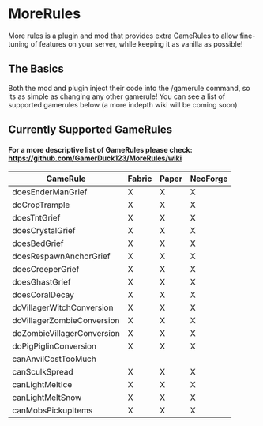# MoreRules

More rules is a plugin and mod that provides extra GameRules to allow fine-tuning of features on your server, while keeping it as vanilla as possible!

## The Basics

Both the mod and plugin inject their code into the /gamerule command, so its as simple as changing any other gamerule! You can see a list of supported gamerules below (a more indepth wiki will be coming soon)

## Currently Supported GameRules

#### For a more descriptive list of GameRules please check: https://github.com/GamerDuck123/MoreRules/wiki

| GameRule                   | Fabric | Paper | NeoForge |
|----------------------------|--------|-------|----------|
| doesEnderManGrief          | X      | X     | X        |
| doCropTrample              | X      | X     | X        |
| doesTntGrief               | X      | X     | X        |
| doesCrystalGrief           | X      | X     | X        |
| doesBedGrief               | X      | X     | X        |
| doesRespawnAnchorGrief     | X      | X     | X        |
| doesCreeperGrief           | X      | X     | X        |
| doesGhastGrief             | X      | X     | X        |
| doesCoralDecay             | X      | X     | X        |
| doVillagerWitchConversion  | X      | X     | X        |
| doVillagerZombieConversion | X      | X     | X        |
| doZombieVillagerConversion | X      | X     | X        |
| doPigPiglinConversion      | X      | X     | X        |
| canAnvilCostTooMuch        |        |       |          |
| canSculkSpread             | X      | X     | X        |
| canLightMeltIce            | X      | X     | X        |
| canLightMeltSnow           | X      | X     | X        |
| canMobsPickupItems         | X      | X     | X        |